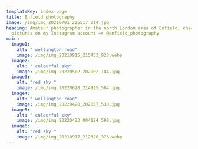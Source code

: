```yaml
---
templateKey: index-page
title: Enfield photography
image: /img/img_20210701_225517_314.jpg
heading: Amateur photographer in the north London area of Enfield, check out my
  pictures on my Instagram account => @enfield_photography
main:
  image1:
    alt: " wellington road"
    image: /img/img_20210915_215453_923.webp
  image2:
    alt: " colourful sky"
    image: /img/img_20220502_202902_184.jpg
  image3:
    alt: "red sky "
    image: /img/img_20220620_214925_564.jpg
  image4:
    alt: " wellington road"
    image: /img/img_20220420_202057_530.jpg
  image5:
    alt: " colourful sky"
    image: /img/img_20220423_004124_598.jpg
  image6:
    alt: "red sky "
    image: /img/img_20210917_212320_376.webp
---
```

